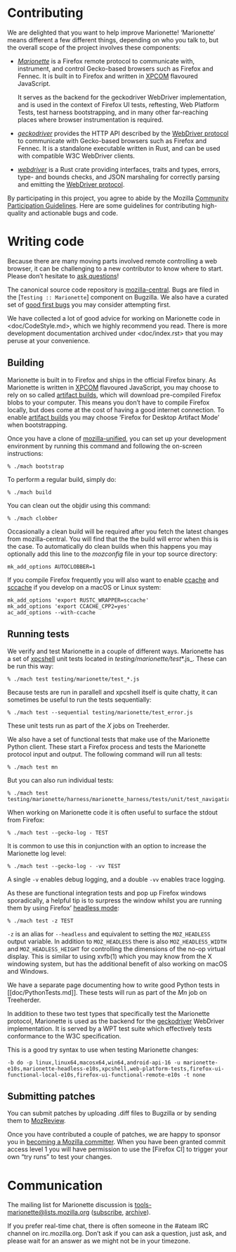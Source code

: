 Contributing
============

We are delighted that you want to help improve Marionette!
‘Marionette’ means different a few different things, depending
on who you talk to, but the overall scope of the project involves
these components:

  * [_Marionette_] is a Firefox remote protocol to communicate with,
    instrument, and control Gecko-based browsers such as Firefox
    and Fennec.  It is built in to Firefox and written in [XPCOM]
    flavoured JavaScript.

    It serves as the backend for the geckodriver WebDriver implementation,
    and is used in the context of Firefox UI tests, reftesting,
    Web Platform Tests, test harness bootstrapping, and in many
    other far-reaching places where browser instrumentation is required.

  * [_geckodriver_] provides the HTTP API described by the [WebDriver
    protocol] to communicate with Gecko-based browsers such as
    Firefox and Fennec.  It is a standalone executable written in
    Rust, and can be used with compatible W3C WebDriver clients.

  * [_webdriver_] is a Rust crate providing interfaces, traits
    and types, errors, type- and bounds checks, and JSON marshaling
    for correctly parsing and emitting the [WebDriver protocol].

By participating in this project, you agree to abide by the Mozilla
[Community Participation Guidelines].  Here are some guidelines
for contributing high-quality and actionable bugs and code.

[_Marionette_]: ./README.md
[_geckodriver_]: ../geckodriver/README.md
[_webdriver_]: ../webdriver/README.md
[WebDriver protocol]: https://w3c.github.io/webdriver/webdriver-spec.html#protocol
[XPCOM]: https://developer.mozilla.org/en-US/docs/Mozilla/Tech/XPCOM/Guide
[Community Participation Guidelines]: https://www.mozilla.org/en-US/about/governance/policies/participation/


Writing code
============

Because there are many moving parts involved remote controlling
a web browser, it can be challenging to a new contributor to know
where to start.  Please don’t hesitate to [ask questions]!

The canonical source code repository is [mozilla-central].  Bugs are
filed in the [`Testing :: Marionette`] component on Bugzilla.  We also
have a curated set of [good first bugs] you may consider attempting first.

We have collected a lot of good advice for working on Marionette
code in <doc/CodeStyle.md>, which we highly recommend you read.
There is more development documentation archived under <doc/index.rst>
that you may peruse at your convenience.

[ask questions]: #communication
[reach out to us]: #communication
[mozilla-central]: https://searchfox.org/mozilla-central/source/testing/marionette/
[good first bugs]: https://www.joshmatthews.net/bugsahoy/?automation=1&js=1


Building
--------

Marionette is built in to Firefox and ships in the official
Firefox binary.  As Marionette is written in [XPCOM] flavoured
JavaScript, you may choose to rely on so called [artifact builds],
which will download pre-compiled Firefox blobs to your computer.
This means you don’t have to compile Firefox locally, but does
come at the cost of having a good internet connection.  To enable
[artifact builds] you may choose ‘Firefox for Desktop Artifact
Mode’ when bootstrapping.

Once you have a clone of [mozilla-unified], you can set up your
development environment by running this command and following the
on-screen instructions:

	% ./mach bootstrap

To perform a regular build, simply do:

	% ./mach build

You can clean out the objdir using this command:

	% ./mach clobber

Occasionally a clean build will be required after you fetch the
latest changes from mozilla-central.  You will find that the the
build will error when this is the case.  To automatically do clean
builds when this happens you may optionally add this line to the
_mozconfig_ file in your top source directory:

	mk_add_options AUTOCLOBBER=1

If you compile Firefox frequently you will also want to enable
[ccache] and [sccache] if you develop on a macOS or Linux system:

	mk_add_options 'export RUSTC_WRAPPER=sccache'
	mk_add_options 'export CCACHE_CPP2=yes'
	ac_add_options --with-ccache

[mozilla-unified]: https://hg.mozilla.org/mozilla-unified/
[artifact builds]: https://developer.mozilla.org/en-US/docs/Mozilla/Developer_guide/Build_Instructions/Artifact_builds
[ccache]: https://ccache.samba.org/
[sccache]: https://github.com/mozilla/sccache


Running tests
-------------

We verify and test Marionette in a couple of different ways.
Marionette has a set of [xpcshell] unit tests located in
_testing/marionette/test_*.js_.  These can be run this way:

	% ./mach test testing/marionette/test_*.js

Because tests are run in parallell and xpcshell itself is quite
chatty, it can sometimes be useful to run the tests sequentially:

	% ./mach test --sequential testing/marionette/test_error.js

These unit tests run as part of the _X_ jobs on Treeherder.

We also have a set of functional tests that make use of the Marionette
Python client.  These start a Firefox process and tests the Marionette
protocol input and output.  The following command will run all tests:

	% ./mach test mn

But you can also run individual tests:

	% ./mach test testing/marionette/harness/marionette_harness/tests/unit/test_navigation.py

When working on Marionette code it is often useful to surface the
stdout from Firefox:

	% ./mach test --gecko-log - TEST

It is common to use this in conjunction with an option to increase
the Marionette log level:

	% ./mach test --gecko-log - -vv TEST

A single `-v` enables debug logging, and a double `-vv` enables
trace logging.

As these are functional integration tests and pop up Firefox windows
sporadically, a helpful tip is to surpress the window whilst you
are running them by using Firefox’ [headless mode]:

	% ./mach test -z TEST

`-z` is an alias for `--headless` and equivalent to setting the
`MOZ_HEADLESS` output variable.  In addition to `MOZ_HEADLESS`
there is also `MOZ_HEADLESS_WIDTH` and `MOZ_HEADLESS_HEIGHT` for
controlling the dimensions of the no-op virtual display.  This is
similar to using xvfb(1) which you may know from the X windowing system,
but has the additional benefit of also working on macOS and Windows.

We have a separate page documenting how to write good Python tests in
[[doc/PythonTests.md]].  These tests will run as part of the _Mn_
job on Treeherder.

In addition to these two test types that specifically test the
Marionette protocol, Marionette is used as the backend for the
[geckodriver] WebDriver implementation.  It is served by a WPT test
suite which effectively tests conformance to the W3C specification.

This is a good try syntax to use when testing Marionette changes:

	-b do -p linux,linux64,macosx64,win64,android-api-16 -u marionette-e10s,marionette-headless-e10s,xpcshell,web-platform-tests,firefox-ui-functional-local-e10s,firefox-ui-functional-remote-e10s -t none

[xpcshell]: https://developer.mozilla.org/en-US/docs/Mozilla/QA/Writing_xpcshell-based_unit_tests
[headless mode]: https://developer.mozilla.org/en-US/Firefox/Headless_mode
[geckodriver]: ../geckodriver/README.md


Submitting patches
------------------

You can submit patches by uploading .diff files to Bugzilla or by
sending them to [MozReview].

Once you have contributed a couple of patches, we are happy to
sponsor you in [becoming a Mozilla committer].  When you have been
granted commit access level 1 you will have permission to use the
[Firefox CI] to trigger your own “try runs” to test your changes.

[MozReview]: http://mozilla-version-control-tools.readthedocs.io/en/latest/mozreview.html
[becoming a Mozilla committer]: https://www.mozilla.org/en-US/about/governance/policies/commit/


Communication
=============

The mailing list for Marionette discussion is
tools-marionette@lists.mozilla.org ([subscribe], [archive]).

If you prefer real-time chat, there is often someone in the #ateam IRC
channel on irc.mozilla.org.  Don’t ask if you can ask a question, just
ask, and please wait for an answer as we might not be in your timezone.

[subscribe]: https://lists.mozilla.org/listinfo/tools-marionette
[archive]: https://groups.google.com/group/mozilla.tools.marionette
